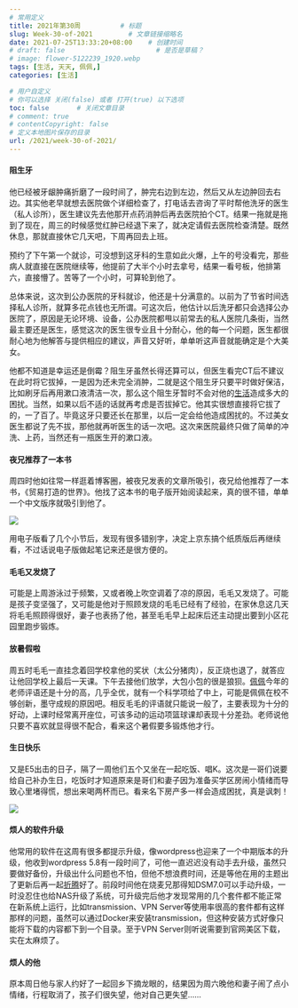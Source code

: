 ```yaml
---
# 常用定义
title: 2021年第30周          # 标题
slug: Week-30-of-2021         # 文章链接缩略名
date: 2021-07-25T13:33:20+08:00    # 创建时间
# draft: false                       # 是否是草稿？
# image: flower-5122239_1920.webp
tags: [生活, 天天, 佩佩,]
categories: [生活]

# 用户自定义
# 你可以选择 关闭(false) 或者 打开(true) 以下选项
toc: false       # 关闭文章目录
# comment: true
# contentCopyright: false
# 定义本地图片保存的目录
url: /2021/week-30-of-2021/
---
```


#### 阻生牙

他已经被牙龈肿痛折磨了一段时间了，肿完右边到左边，然后又从左边肿回去右边。其实他老早就想去医院做个详细检查了，打电话去咨询了平时帮他洗牙的医生（私人诊所），医生建议先去他那开点药消肿后再去医院拍个CT。结果一拖就是拖到了现在，周三的时候感觉红肿已经退下来了，就决定请假去医院检查清楚。既然休息，那就直接休它几天吧，下周再回去上班。

预约了下午第一个就诊，可没想到这牙科的生意如此火爆，上午的号没看完，那些病人就直接在医院继续等，他提前了大半个小时去拿号，结果一看号板，他排第六，直接懵了。苦等了一个小时，可算轮到他了。

总体来说，这次到公办医院的牙科就诊，他还是十分满意的。以前为了节省时间选择私人诊所，就算多花点钱也无所谓。可这次后，他估计以后洗牙都只会选择公办医院了，原因是无论环境、设备，公办医院都甩以前常去的私人医院几条街，当然最主要还是医生，感觉这次的医生很专业且十分耐心，他的每一个问题，医生都很耐心地为他解答与提供相应的建议，声音又好听，单单听这声音就能确定是个大美女。

他都不知道是幸运还是倒霉？阻生牙虽然长得还算可以，但医生看完CT后不建议在此时将它拔掉，一是因为还未完全消肿，二就是这个阻生牙只要平时做好保洁，比如刷牙后再用漱口液清洁一次，那么这个阻生牙暂时不会对他的[生活](生活.md)造成多大的困扰。当然，如果以后不适的话就再考虑是否拔掉它。他其实很想直接将它拔了的，一了百了。毕竟这牙只要还长在那里，以后一定会给他造成困扰的。不过美女医生都说了先不拔，那他就再听医生的话一次吧。这次来医院最终只做了简单的冲洗、上药，当然还有一瓶医生开的漱口液。

#### 夜兄推荐了一本书

周四时他如往常一样逛着博客圈，被夜兄发表的文章所吸引，夜兄给他推荐了一本书，《贸易打造的世界》。他找了这本书的电子版开始阅读起来，真的很不错，单单一个中文版序就吸引到他了。

![](https://sdn.qylao.com/laomai/2023/02/27/163fc36d7df875-1.webp)

用电子版看了几个小节后，发现有很多错别字，决定上京东搞个纸质版后再继续看，不过话说电子版做起笔记来还是很方便的。

#### 毛毛又发烧了

可能是上周游泳过于频繁，又或者晚上吹空调着了凉的原因，毛毛又发烧了。可能是孩子变坚强了，又可能是他对于照顾发烧的毛毛已经有了经验，在家休息这几天将毛毛照顾得很好，妻子也表扬了他，甚至毛毛早上起床后还主动提出要到小区花园里跑步锻炼。

#### 放暑假啦

周五时毛毛一直挂念着回学校拿他的奖状（太公分猪肉），反正烧也退了，就答应让他回学校上最后一天课。下午去接他们放学，大包小包的很是狼狈。[佩佩](tags/佩佩.md)今年的老师评语还是十分的高，几乎全优，就有一个科学项给了中上，可能是佩佩在校不够创新，墨守成规的原因吧。相反毛毛的评语就只能说一般了，主要表现为十分的好动，上课时经常离开座位，可该多动的运动项篮球课却表现十分差劲。老师说他只要不喜欢就显得很不配合，看来这个暑假要多锻炼他才行。

#### 生日快乐

又是E5出击的日子，隔了一周他们五个又坐在一起吃饭、唱K。这次是一哥们说要给自己补办生日，吃饭时才知道原来是哥们和妻子因为准备买学区房闹小情绪而导致心里堵得慌，想出来喝两杯而已。看来名下房产多一样会造成困扰，真是讽刺！

![](https://sdn.qylao.com/laomai/2023/02/27/163fc36d7e7a54-1.webp)

#### 烦人的软件升级

他常用的软件在这周有很多都提示升级，像wordpress也迎来了一个中期版本的升级，他收到wordpress 5.8有一段时间了，可他一直迟迟没有动手去升级，虽然只要做好备份，升级出什么问题也不怕，但他不想浪费时间，还是等他在用的主题出了更新后再一起[折腾](折腾.md)好了。前段时间他在烧麦兄那得知DSM7.0可以手动升级，一时没忍住也给NAS升级了系统，可升级完后他才发现常用的几个套件都不能正常在新系统上运行，比如transmission、VPN Server等使用率很高的套件都有这样那样的问题，虽然可以通过Docker来安装transmission，但这种安装方式好像只能将下载的内容都下到一个目录。至于VPN Server则听说需要到官网美区下载，实在太麻烦了。

#### 烦人的他

原本周日他与家人约好了一起回乡下摘龙眼的，结果因为周六晚他和妻子闹了点小情绪，行程取消了，孩子们很失望，他对自己更失望……
